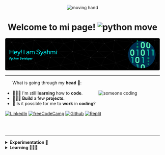 <p align="center">
  <img width="150" src="https://raw.githubusercontent.com/iampavangandhi/iampavangandhi/master/gifs/Hi.gif" alt="moving hand">
</p>

<h1 align="center">Welcome to mi page! <img width="30" src="https://camo.githubusercontent.com/a3ccfae79c559d3ff0c7ece89882c93bf278d01f0d2a1d908e19497630dca49d/68747470733a2f2f692e67697068792e636f6d2f6d656469612f4c4d7439363338644f38646674416a74636f2f3230302e77656270" alt="python move"></h1>

![developer](./github-header-image.png)

---

<ul>What is going through my <b>head</b> 🧠:
   <br /><br />
  <a>
  <img align="right" src="https://raw.githubusercontent.com/abhisheknaiidu/abhisheknaiidu/master/code.gif" width=200 alt="someone coding"/>
  </a>
  <li>🕵🏻‍♂️ I'm still <b>learning</b> how to <b>code</b>.</li>
  <li>👨🏻‍💻 <b>Build</b> a few <b>projects</b>.</li>
  <li>👾 Is it possible for me to <b>work</b> in <b>coding</b>?</li>
</ul>

<p align="left">
<a href="https://www.linkedin.com/in/szx96" target="blank"><img align="center" src="https://img.shields.io/badge/linkedin-%230077B5.svg?style=for-the-badge&logo=linkedin&logoColor=white" alt="LinkedIn" width="80"/></a>
<a href="https://www.freecodecamp.org/SYAHMI-ROSLEE" target="blank"><img align="center" src="https://img.shields.io/badge/Freecodecamp-%23123.svg?&style=for-the-badge&logo=freecodecamp&logoColor=green" alt="freeCodeCamp" width="111"/></a>
<a href="https://github.com/Syahmiz" target="blank"><img align="center" src="https://img.shields.io/badge/github-%23121011.svg?style=for-the-badge&logo=github&logoColor=white" alt="Github" width="73"/></a>
<a href="https://replit.com/@zikryx" target="blank"><img align="center" src="https://img.shields.io/badge/Replit-DD1200?style=for-the-badge&logo=Replit&logoColor=white" alt="Replit" width="67"/></a>

<br /><br />

---

<details>
  <summary><b>Experimentation 🧪</b></summary><br />
    <p align="none" href="none">
      <img src="https://readme-typing-svg.herokuapp.com/?lines=Hi+there!;I'm+Syahmi;What+about+yours?" alt="moving word">
    </p><br />
    <p align="center">
      <img width="200" src="https://raw.githubusercontent.com/raghavk16/raghavk16/master/giphy.webp" alt="eat sleep code repeat">
    </p><br />
    <p align="center" href="none">
      <img src="https://raw.githubusercontent.com/Platane/snk/output/github-contribution-grid-snake.svg" alt="snake move">
    </p>
</details>
  
<details>
  <summary><b>Learning 👨🏻‍💻</b></summary><br />
    <p align="left">
      <img src="https://raw.githubusercontent.com/MikeCodesDotNET/ColoredBadges/master/svg/dev/languages/python.svg" alt="Python image"> &nbsp
      <img src="https://github.com/MikeCodesDotNET/ColoredBadges/raw/master/svg/dev/languages/html.svg" alt="html image"> &nbsp
      <img src="https://github.com/MikeCodesDotNET/ColoredBadges/raw/master/svg/dev/languages/css3.svg" alt="css3 image"> &nbsp
      <img src="https://github.com/MikeCodesDotNET/ColoredBadges/raw/master/svg/dev/languages/js.svg" alt="js image"> &nbsp
    </p>
</details>
